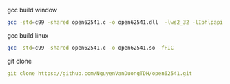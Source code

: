 gcc build window
```bash
gcc -std=c99 -shared open62541.c -o open62541.dll  -lws2_32 -lIphlpapi
```
gcc build linux
```bash
gcc -std=c99 -shared open62541.c -o open62541.so -fPIC
```
git clone
```yaml
git clone https://github.com/NguyenVanDuongTDH/open62541.git
```
